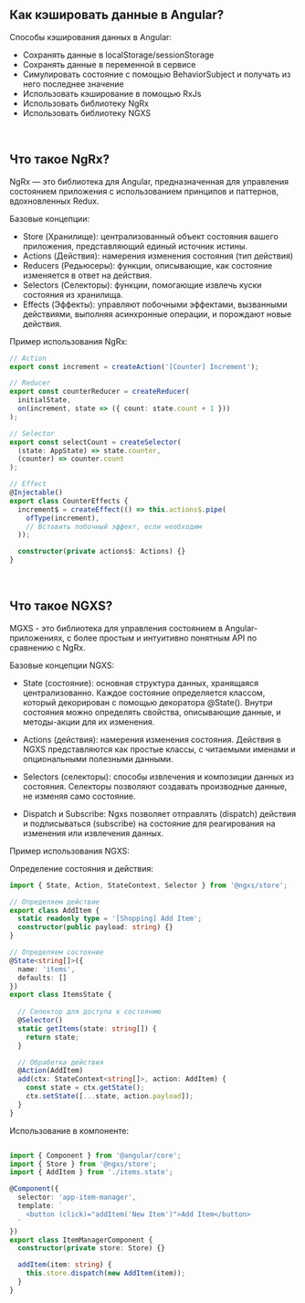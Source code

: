 ## <a name="cache"></a>Как кэшировать данные в Angular?

Способы кэширования данных в Angular:

- Сохранять данные в localStorage/sessionStorage
- Сохранять данные в переменной в сервисе
- Симулировать состояние с помощью BehaviorSubject и получать из него последнее значение
- Использовать кэширование в помощью RxJs
- Использовать библиотеку NgRx
- Использовать библиотеку NGXS
<br/>

## <a name="ngrx"></a>Что такое NgRx?

NgRx — это библиотека для Angular, предназначенная для управления состоянием приложения с использованием принципов и паттернов, вдохновленных Redux.

Базовые концепции:

- Store (Хранилище): централизованный объект состояния вашего приложения, представляющий единый источник истины.
- Actions (Действия): намерения изменения состояния (тип действия)
- Reducers (Редьюсеры): функции, описывающие, как состояние изменяется в ответ на действия. 
- Selectors (Селекторы): функции, помогающие извлечь куски состояния из хранилища.
- Effects (Эффекты): управляют побочными эффектами, вызванными действиями, выполняя асинхронные операции, и порождают новые действия.

Пример использования NgRx:

```typescript
// Action
export const increment = createAction('[Counter] Increment');

// Reducer
export const counterReducer = createReducer(
  initialState,
  on(increment, state => ({ count: state.count + 1 }))
);

// Selector
export const selectCount = createSelector(
  (state: AppState) => state.counter,
  (counter) => counter.count
);

// Effect
@Injectable()
export class CounterEffects {
  increment$ = createEffect(() => this.actions$.pipe(
    ofType(increment),
    // Вставить побочный эффект, если необходим
  ));

  constructor(private actions$: Actions) {}
}
 ```
<br/>

## <a name="ngxs"></a>Что такое NGXS?

MGXS - это библиотека для управления состоянием в Angular-приложениях, с более простым и интуитивно понятным API по сравнению с NgRx.

Базовые концепции NGXS:

- State (состояние): основная структура данных, хранящаяся централизованно. Каждое состояние определяется классом, который декорирован с помощью декоратора @State(). Внутри состояния можно определять свойства, описывающие данные, и методы-акции для их изменения.

- Actions (действия): намерения изменения состояния. Действия в NGXS представляются как простые классы, с читаемыми именами и опциональными полезными данными.

- Selectors (селекторы): способы извлечения и композиции данных из состояния. Селекторы позволяют создавать производные данные, не изменяя само состояние.

- Dispatch и Subscribe: Ngxs позволяет отправлять (dispatch) действия и подписываться (subscribe) на состояние для реагирования на изменения или извлечения данных.

Пример использования NGXS:

Определение состояния и действия:

```typescript
import { State, Action, StateContext, Selector } from '@ngxs/store';

// Определяем действие
export class AddItem {
  static readonly type = '[Shopping] Add Item';
  constructor(public payload: string) {}
}

// Определяем состояние
@State<string[]>({
  name: 'items',
  defaults: []
})
export class ItemsState {
  
  // Селектор для доступа к состоянию
  @Selector()
  static getItems(state: string[]) {
    return state;
  }

  // Обработка действия
  @Action(AddItem)
  add(ctx: StateContext<string[]>, action: AddItem) {
    const state = ctx.getState();
    ctx.setState([...state, action.payload]);
  }
}
 ```

Использование в компоненте:

```typescript

import { Component } from '@angular/core';
import { Store } from '@ngxs/store';
import { AddItem } from './items.state';

@Component({
  selector: 'app-item-manager',
  template: `
    <button (click)="addItem('New Item')">Add Item</button>
  `
})
export class ItemManagerComponent {
  constructor(private store: Store) {}

  addItem(item: string) {
    this.store.dispatch(new AddItem(item));
  }
}
 ```
<br/>